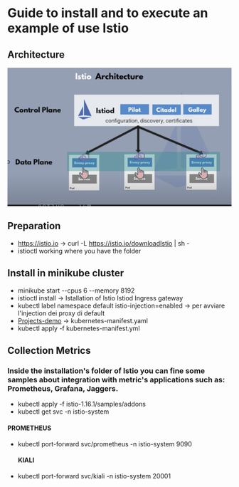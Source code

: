 # Guide to install and to execute an example of use Istio 

## Architecture 

![Istio](./utils/Architecture.png)

## Preparation 
- https://istio.io -> curl -L https://istio.io/downloadIstio | sh - 
- istioctl working where you have the folder 

## Install in minikube cluster 

- minikube start --cpus 6 --memory 8192
- istioctl install -> Istallation of Istio Istiod Ingress gateway
- kubectl label namespace default istio-injection=enabled -> per avviare l'injection dei proxy di default  
- [Projects-demo](https://github.com/GoogleCloudPlatform/microservices-demo/tree/main/release) -> kubernetes-manifest.yaml 
- kubectl apply -f kubernetes-manifest.yml


## Collection Metrics 
### Inside the installation's folder of Istio you can fine some samples about integration with metric's applications such as: Prometheus, Grafana, Jaggers. 
- kubectl apply -f istio-1.16.1/samples/addons 
- kubectl get svc -n istio-system
#### PROMETHEUS 
- kubectl port-forward svc/prometheus  -n istio-system 9090
    #### KIALI
- kubectl port-forward svc/kiali  -n istio-system 20001

